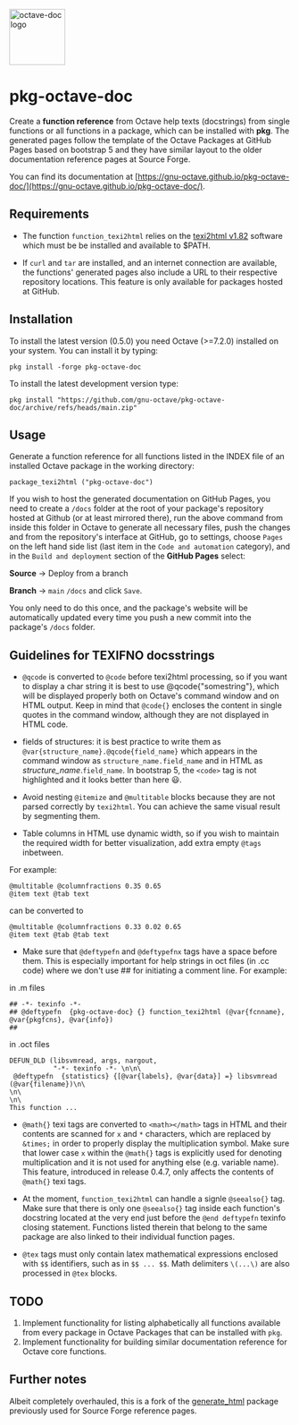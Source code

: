 <img alt="octave-doc logo" width="100"
     src="https://raw.githubusercontent.com/gnu-octave/pkg-octave-doc/main/doc/pkg-octave-doc.png">

# pkg-octave-doc

Create a **function reference** from Octave help texts (docstrings)
from single functions or all functions in a package, which can be installed
with **pkg**. The generated pages follow the template of the Octave Packages at
GitHub Pages based on bootstrap 5 and they have similar layout to the older
documentation reference pages at Source Forge.

You can find its documentation at [https://gnu-octave.github.io/pkg-octave-doc/](https://gnu-octave.github.io/pkg-octave-doc/).

## Requirements

* The function `function_texi2html` relies on the
[texi2html v1.82](https://www.nongnu.org/texi2html/) software which must be
be installed and available to $PATH.

* If `curl` and `tar` are installed, and an internet connection are available, the functions' generated
pages also include a URL to their respective repository locations.  This feature is only
available for packages hosted at GitHub.


## Installation

To install the latest version (0.5.0) you need Octave (>=7.2.0) installed on your system. You can install it by typing:

```
pkg install -forge pkg-octave-doc
```

To install the latest development version type:

```
pkg install "https://github.com/gnu-octave/pkg-octave-doc/archive/refs/heads/main.zip"
```

## Usage

Generate a function reference for all functions listed in the INDEX file of an
installed Octave package in the working directory:

```
package_texi2html ("pkg-octave-doc")
```

If you wish to host the generated documentation on GitHub Pages, you need to create a `/docs` folder at the root of your package's repository hosted at Github (or at least mirrored there), run the above command from inside this folder in Octave to generate all necessary files, push the changes and from the repository's interface at GitHub, go to settings, choose `Pages` on the left hand side list (last item in the `Code and automation` category), and in the `Build and deployment` section of the <b>GitHub Pages</b> select:

<b>Source</b>  ->  Deploy from a branch

<b>Branch</b>  ->  `main` `/docs` and click `Save`.

You only need to do this once, and the package's website will be automatically updated every time you push a new commit into the package's `/docs` folder.

## Guidelines for TEXIFNO docsstrings


* `@qcode` is converted to `@code` before texi2html processing, so if you want to display a char string it is best to use @qcode{"somestring"}, which will be displayed properly both on Octave's command window and on HTML output. Keep in mind that `@code{}` encloses the content in single quotes in the command window, although they are not displayed in HTML code.

* fields of structures: it is best practice to write them as `@var{structure_name}.@qcode{field_name}` which appears in the command window as `structure_name.field_name` and in HTML as <var>structure_name</var>.<code>field_name</code>. In bootstrap 5, the `<code>` tag is not highlighted and it looks better than here :smiley:.

* Avoid nesting `@itemize` and `@multitable` blocks because they are not parsed correctly by `texi2html`. You can achieve the same visual result by segmenting them.

* Table columns in HTML use dynamic width, so if you wish to maintain the required width for better visualization, add extra empty `@tags` inbetween.

For example:
````
@multitable @columnfractions 0.35 0.65
@item text @tab text
````
can be converted to
````
@multitable @columnfractions 0.33 0.02 0.65
@item text @tab @tab text
````

* Make sure that `@deftypefn` and `@deftypefnx` tags have a space before them.  This is especially important for help strings in oct files (in .cc code) where we don't use ## for initiating a comment line.
For example:

in .m files
````
## -*- texinfo -*-
## @deftypefn  {pkg-octave-doc} {} function_texi2html (@var{fcnname}, @var{pkgfcns}, @var{info})
##
````
in .oct files
````
DEFUN_DLD (libsvmread, args, nargout,
           "-*- texinfo -*- \n\n\
 @deftypefn  {statistics} {[@var{labels}, @var{data}] =} libsvmread (@var{filename})\n\
\n\
\n\
This function ...
````

* `@math{}` texi tags are converted to `<math></math>` tags in HTML and their contents are scanned for `x` and `*` characters, which are replaced by `&times;` in order to properly display the multiplication symbol. Make sure that lower case `x` within the `@math{}` tags is explicitly used for denoting multiplication and it is not used for anything else (e.g. variable name).  This feature, introduced in release 0.4.7, only affects the contents of `@math{}` texi tags. 

* At the moment, `function_texi2html` can handle a signle `@seealso{}` tag. Make sure that there is only one `@seealso{}` tag inside each function's docstring located at the very end just before the `@end deftypefn` texinfo closing statement. Functions listed therein that belong to the same package are also linked to their individual function pages.

* `@tex` tags must only contain latex mathematical expressions enclosed with `$$` identifiers, such as in `$$ ... $$`. Math delimiters `\(...\)` are also processed in `@tex` blocks.

## TODO

1. Implement functionality for listing alphabetically all functions available
from every package in Octave Packages that can be installed with `pkg`.
2. Implement functionality for building similar documentation reference for
Octave core functions.


## Further notes

Albeit completely overhauled, this is a fork of the
[generate_html](https://packages.octave.org/generate_html) package previously
used for Source Forge reference pages.
